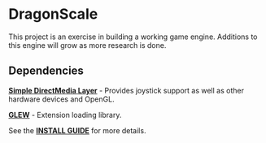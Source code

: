 # DragonScale

This project is an exercise in building a working game engine. Additions to
this engine will grow as more research is done.

## Dependencies

[**Simple DirectMedia Layer**](http://www.libsdl.org/tmp/download-2.0.php) - Provides joystick support as well as other hardware devices and OpenGL.

[**GLEW**](http://glew.sourceforge.net/) - Extension loading library.

See the [**INSTALL GUIDE**](https://github.com/DoryuX/DragonScale/INSTALL.md) for more details.